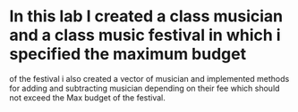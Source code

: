 # In this lab I created a class musician and a class music festival in which i specified the maximum budget
of the festival i also created a vector of musician and implemented methods for adding and subtracting musician
depending on their fee which should not exceed the Max budget of the festival.
